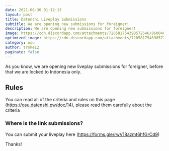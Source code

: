 ```yaml
---
date: 2021-06-30 01:12:13
layout: post
title: Datenshi Liveplay Submissions
subtitle: We are opening new submissions for foreigner!
description: We are opening new submissions for foreigner!
image: https://cdn.discordapp.com/attachments/728581754398572546/860040380463841290/liveplay.png
optimized_image: https://cdn.discordapp.com/attachments/728581754398572546/860040380463841290/liveplay.png
category: osu
author: troke12
paginate: false
---
```

As you know, we are opening new liveplay submissions for foreigner, before that we are locked to Indonesia only.

## **Rules**

You can read all of the criteria and rules on this page (<https://osu.datenshi.pw/doc/14>), please read them carefully about the criteria

### **Where is the link submissions?**

You can submit your liveplay here (<https://forms.gle/rwV18azmt6hfGrCd9>)



Thanks!